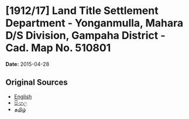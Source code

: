 # [1912/17] Land Title Settlement Department - Yonganmulla, Mahara D/S Division, Gampaha District - Cad. Map No. 510801

**Date:** 2015-04-28

## Original Sources

- [English](https://documents.gov.lk/view/extra-gazettes/2015/4/1912-17_E.pdf)
- [සිංහල](https://documents.gov.lk/view/extra-gazettes/2015/4/1912-17_S.pdf)
- [தமிழ்](https://documents.gov.lk/view/extra-gazettes/2015/4/1912-17_T.pdf)
